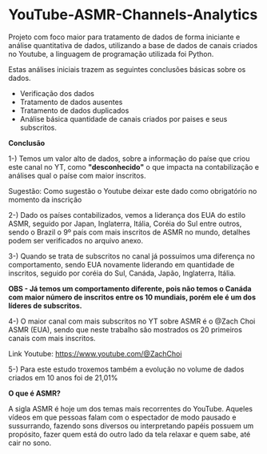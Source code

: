 # YouTube-ASMR-Channels-Analytics

Projeto com foco maior para tratamento de dados de forma iniciante e análise quantitativa de dados, utilizando a base de dados de canais criados no Youtube, a linguagem de programação utilizada foi Python. 

Estas análises iniciais trazem as seguintes conclusões básicas sobre os dados. 

- Verificação dos dados
- Tratamento de dados ausentes
- Tratamento de dados duplicados
- Análise básica quantidade de canais criados por paises e seus subscritos.

**Conclusão**

1-) Temos um valor alto de dados, sobre a informação do paíse que criou este canal no YT, como **"desconhecido"** o que impacta na contabilização e análises qual o paíse com maior inscritos.

Sugestão: Como sugestão o Youtube deixar este dado como obrigatório no momento da inscrição

2-) Dado os países contabilizados, vemos a liderança dos EUA do estilo ASMR, seguido por Japan, Inglaterra, Itália, Coréia do Sul entre outros, sendo o Brazil o 9º país com mais inscritos de ASMR no mundo, detalhes podem ser verificados no arquivo anexo.

3-) Quando se trata de subscritos no canal já possuímos uma diferença no comportamento, sendo EUA novamente liderando em quantidade de inscritos, seguido por coréia do Sul, Canáda, Japão, Inglaterra, Itália.

**OBS - Já temos um comportamento diferente, pois não temos o Canáda com maior número de inscritos entre os 10 mundiais, porém ele é um dos líderes de subscritos.**

4-) O maior canal com mais subscritos no YT sobre ASMR é o @Zach Choi ASMR (EUA), sendo que neste trabalho são mostrados os 20 primeiros canais com mais inscritos.

Link Youtube: https://www.youtube.com/@ZachChoi

5-) Para este estudo troxemos também a evolução no volume de dados criados em 10 anos foi de 21,01%


**O que é ASMR?**

A sigla ASMR é hoje um dos temas mais recorrentes do YouTube. Aqueles vídeos em que pessoas falam com o espectador de modo pausado e sussurrando, fazendo sons diversos ou interpretando papéis possuem um propósito, fazer quem está do outro lado da tela relaxar e quem sabe, até cair no sono.
